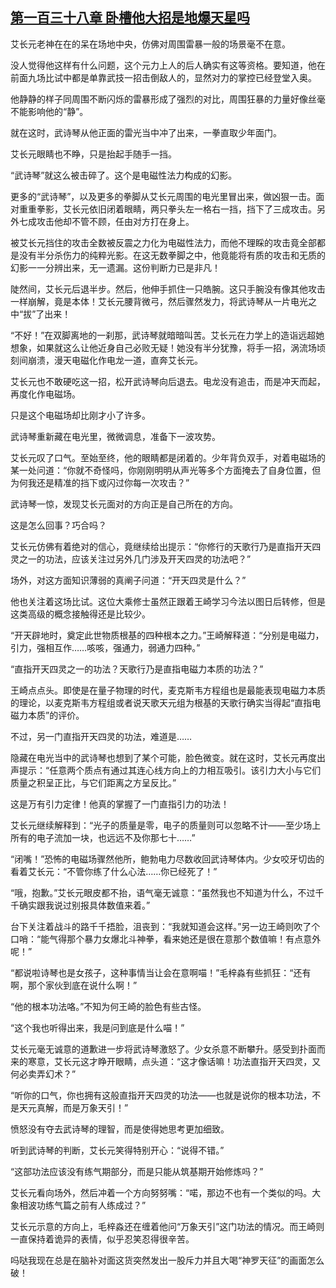 ## [第一百三十八章 卧槽他大招是地爆天星吗](https://www.xxbiquge.com/11_11207/5463563.html)


  艾长元老神在在的呆在场地中央，仿佛对周围雷暴一般的场景毫不在意。

  没人觉得他这样有什么问题，这个元力上人的后人确实有这等资格。要知道，他在前面九场比试中都是单靠武技一招击倒敌人的，显然对力的掌控已经登堂入奥。

  他静静的样子同周围不断闪烁的雷暴形成了强烈的对比，周围狂暴的力量好像丝毫不能影响他的“静”。

  就在这时，武诗琴从他正面的雷光当中冲了出来，一拳直取少年面门。

  艾长元眼睛也不睁，只是抬起手随手一挡。

  “武诗琴”就这么被击碎了。这个是电磁性法力构成的幻影。

  更多的“武诗琴”，以及更多的拳脚从艾长元周围的电光里冒出来，做凶狠一击。面对重重拳影，艾长元依旧闭着眼睛，两只拳头左一格右一挡，挡下了三成攻击。另外七成攻击他却不管不顾，任由对方打在身上。

  被艾长元挡住的攻击全数被反震之力化为电磁性法力，而他不理睬的攻击竟全部都是没有半分杀伤力的纯粹光影。在这无数拳脚之中，他竟能将有质的攻击和无质的幻影一一分辨出来，无一遗漏。这份判断力已是非凡！

  陡然间，艾长元后退半步。然后，他伸手抓住一只皓腕。这只手腕没有像其他攻击一样崩解，竟是本体！艾长元腰背微弓，然后骤然发力，将武诗琴从一片电光之中“拔”了出来！

  “不好！”在双脚离地的一刹那，武诗琴就暗暗叫苦。艾长元在力学上的造诣远超她想象，如果就这么让他近身自己必败无疑！她没有半分犹豫，将手一招，涡流场顷刻间崩溃，漫天电磁化作电龙一道，直奔艾长元。

  艾长元也不敢硬吃这一招，松开武诗琴向后退去。电龙没有追击，而是冲天而起，再度化作电磁场。

  只是这个电磁场却比刚才小了许多。

  武诗琴重新藏在电光里，微微调息，准备下一波攻势。

  艾长元叹了口气。至始至终，他的眼睛都是闭着的。少年背负双手，对着电磁场的某一处问道：“你就不奇怪吗，你刚刚明明从声光等多个方面掩去了自身位置，但为何我还是精准的挡下或闪过你每一次攻击？”

  武诗琴一惊，发现艾长元面对的方向正是自己所在的方向。

  这是怎么回事？巧合吗？

  艾长元仿佛有着绝对的信心，竟继续给出提示：“你修行的天歌行乃是直指开天四灵之一的功法，应该关注过另外几门涉及开天四灵的功法吧？”

  场外，对这方面知识薄弱的真阐子问道：“开天四灵是什么？”

  他也关注着这场比试。这位大乘修士虽然正跟着王崎学习今法以图日后转修，但是这类高级的概念接触得还是比较少。

  “开天辟地时，奠定此世物质根基的四种根本之力。”王崎解释道：“分别是电磁力，引力，强相互作……咳咳，强通力，弱通力四种。”

  “直指开天四灵之一的功法？天歌行乃是直指电磁力本质的功法？”

  王崎点点头。即使是在量子物理的时代，麦克斯韦方程组也是最能表现电磁力本质的理论，以麦克斯韦方程组或者说天歌天元组为根基的天歌行确实当得起“直指电磁力本质”的评价。

  不过，另一门直指开天四灵的功法，难道是……

  隐藏在电光当中的武诗琴也想到了某个可能，脸色微变。就在这时，艾长元再度出声提示：“任意两个质点有通过其连心线方向上的力相互吸引。该引力大小与它们质量之积呈正比，与它们距离之方呈反比。”

  这是万有引力定律！他真的掌握了一门直指引力的功法！

  艾长元继续解释到：“光子的质量是零，电子的质量则可以忽略不计——至少场上所有的电子流加一块，也远远不及你那七十……”

  “闭嘴！”恐怖的电磁场骤然他所，鲍勃电力尽数收回武诗琴体内。少女咬牙切齿的看着艾长元：“不管你练了什么心法……你已经死了！”

  “哦，抱歉。”艾长元眼皮都不抬，语气毫无诚意：“虽然我也不知道为什么，不过千千确实跟我说过别报具体数值来着。”

  台下关注着战斗的路千千捂脸，沮丧到：“我就知道会这样。”另一边王崎则吹了个口哨：“能气得那个暴力女爆北斗神拳，看来她还是很在意那个数值嘛！有点意外呢！”

  “都说啦诗琴也是女孩子，这种事情当让会在意啊喵！”毛梓淼有些抓狂：“还有啊，那个家伙到底在说什么啊！”

  “他的根本功法咯。”不知为何王崎的脸色有些古怪。

  “这个我也听得出来，我是问到底是什么喵！”

  艾长元毫无诚意的道歉进一步将武诗琴激怒了。少女杀意不断攀升。感受到扑面而来的寒意，艾长元这才睁开眼睛，点头道：“这才像话嘛！功法直指开天四灵，又何必卖弄幻术？”

  “听你的口气，你也拥有这般直指开天四灵的功法——也就是说你的根本功法，不是天元真解，而是万象天引！”

  愤怒没有夺去武诗琴的理智，而是使得她思考更加细致。

  听到武诗琴的判断，艾长元笑得特别开心：“说得不错。”

  “这部功法应该没有练气期部分，而是只能从筑基期开始修炼吗？”

  艾长元看向场外，然后冲着一个方向努努嘴：“喏，那边不也有一个类似的吗。大象相波功练气篇之前有人练成过？”

  艾长元示意的方向上，毛梓淼还在缠着他问“万象天引”这门功法的情况。而王崎则一直保持着诡异的表情，似乎忍笑忍得很辛苦。

  吗哒我现在总是在脑补对面这货突然发出一股斥力并且大喝“神罗天征”的画面怎么破！
